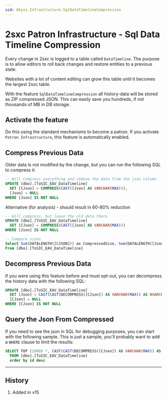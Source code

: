 ```yaml
---
uid: Abyss.Infrastructure.SqlDataTimelineCompression
---
```


# 2sxc Patron Infrastructure - Sql Data Timeline Compression

Every change in 2sxc is logged to a table called `DataTimeline`.
The purpose is to allow editors to roll back changes and restore entities to a previous state.

Websites with a lot of content editing can grow this table until it becomes the largest 2sxc table.

With the feature `SqlDataTimelineCompression` all history-data will be stored as ZIP compressed JSON.
This can easily save you hundreds, if not thousands of MB in DB storage.

## Activate the feature

Do this using the standard mechanisms to become a patron.
If you activate `Patron Infrastructure`, this feature is automatically enabled.

## Compress Previous Data

Older data is not modified by the change, but you can run the following SQL to compress it:

```sql
-- Will Compress everything and remove the data from the json column
UPDATE [dbo].[ToSIC_EAV_DataTimeline]
  SET [CJson] = COMPRESS(CAST([Json] AS VARCHAR(MAX))),
  [Json] = NULL
WHERE [Json] IS NOT NULL
```

Alternative (for analysis) - should result in 60-80% reduction

```sql
-- Will compress, but leave the old data there
UPDATE [dbo].[ToSIC_EAV_DataTimeline]
  SET [CJson] = COMPRESS(CAST([Json] AS VARCHAR(MAX)))
WHERE [Json] IS NOT NULL

-- Compare sizes
Select Sum(DATALENGTH([CJSON])) as CompressedSize, Sum(DATALENGTH([Json])) as JsonSize
From [dbo].[ToSIC_EAV_DataTimeline]
```

## Decompress Previous Data

If you were using this feature before and must opt-out, you can decompress the history data with the following SQL:

```sql
UPDATE [dbo].[ToSIC_EAV_DataTimeline]
  SET [Json] = CAST(CAST(DECOMPRESS([CJson]) AS VARCHAR(MAX)) AS NVARCHAR(MAX)),
  [CJson] = NULL
WHERE [CJson] IS NOT NULL
```

## Query the Json From Compressed

If you need to see the json in SQL for debugging purposes, you can start with the following sample.
This is just a sample, you'll probably want to add a `WHERE` clause to limit the results:

```sql
SELECT TOP (1000) *, CAST(CAST(DECOMPRESS([CJson]) AS VARCHAR(MAX)) AS NVARCHAR(MAX)) as Decompressed
  FROM [dbo].[ToSIC_EAV_DataTimeline]
  order by id desc
```

---

## History

1. Added in v15

<!-- Shortlink: <https://go.2sxc.org/todo> -->
